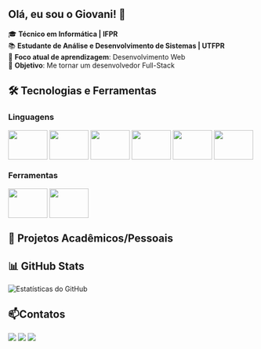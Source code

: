 ## Olá, eu sou o Giovani! 👋

🎓 **Técnico em Informática | IFPR**  
📚 **Estudante de Análise e Desenvolvimento de Sistemas | UTFPR**  
🌱 **Foco atual de aprendizagem**: Desenvolvimento Web   
🚀 **Objetivo**: Me tornar um desenvolvedor Full-Stack 

## 🛠️ Tecnologias e Ferramentas  

### Linguagens
<div style="display: inline_block">
 <img align="center" height="60" width="80" src="https://cdn.jsdelivr.net/gh/devicons/devicon@latest/icons/python/python-original-wordmark.svg"/> 
 <img align="center" height="60" width="80" src="https://cdn.jsdelivr.net/gh/devicons/devicon@latest/icons/c/c-original.svg" />
 <img align="center" height="60" width="80" src="https://cdn.jsdelivr.net/gh/devicons/devicon@latest/icons/java/java-original-wordmark.svg" />
 <img align="center" height="60" width="80" src="https://cdn.jsdelivr.net/gh/devicons/devicon@latest/icons/html5/html5-original.svg" />
 <img align="center" height="60" width="80" src="https://cdn.jsdelivr.net/gh/devicons/devicon@latest/icons/css3/css3-original.svg" />   
 <img align="center" height="60" width="80" src="https://cdn.jsdelivr.net/gh/devicons/devicon@latest/icons/javascript/javascript-original.svg" />
</div>

### Ferramentas
<div>
 <img align="center" height="60" width="80"  src="https://cdn.jsdelivr.net/gh/devicons/devicon@latest/icons/vscode/vscode-original.svg" />
 <img align="center" height="60" width="80"  src="https://cdn.jsdelivr.net/gh/devicons/devicon@latest/icons/git/git-plain-wordmark.svg" />   
</div>

## 📂 Projetos Acadêmicos/Pessoais  
<!--
- **[Sistema de Cadastro em C](https://github.com/seuuser/cadastro-em-c)** – Projeto da disciplina de Algoritmos.  
- **[Site Estático (HTML/CSS)](https://github.com/seuuser/site-estatico)** – Página web responsiva para treinar CSS.  
- **[CRUD em Python](https://github.com/seuuser/crud-python)** – Sistema básico com persistência em arquivo.  
-->
## 📊 GitHub Stats  
 ![Estatísticas do GitHub](https://github-readme-stats.vercel.app/api?username=Giovani-Mikovski&show_icons=true&theme=dracula&hide=issues) 

## 📫Contatos
<div> 
  <a href="mailto:giovani.mikovski@gmail.com" target="_blank">
<img src="https://img.shields.io/badge/-Gmail-%23333?style=for-the-badge&logo=gmail&logoColor=white"></a>
  <a href="https://instagram.com/giovani_mikovski/" target="_blank"><img src="https://img.shields.io/badge/-Instagram-%23E4405F?style=for-the-badge&logo=instagram&logoColor=white" target="_blank"></a>
  <a href="https://www.linkedin.com/in/giovani-mikovski/?trk=public-profile-join-page" target="_blank"><img src="https://img.shields.io/badge/-LinkedIn-%230077B5?style=for-the-badge&logo=linkedin&logoColor=white" target="_blank"></a> 
</div>

<!--
Dev icon: icones de tecnologia
Dev.to: icones de redes sociais e relacionados
Git hub readme stats
-->
